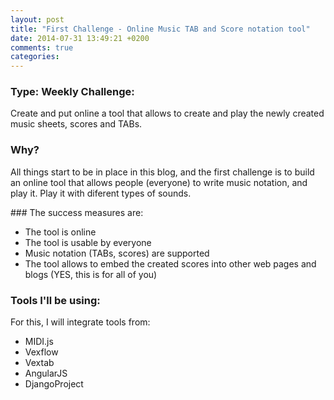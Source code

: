 ```yaml
---
layout: post
title: "First Challenge - Online Music TAB and Score notation tool"
date: 2014-07-31 13:49:21 +0200
comments: true
categories: 
---
```


### Type: Weekly Challenge:

Create and put online a tool that allows to create and play the newly created music sheets, scores and TABs.

### Why?

All things start to be in place in this blog, and the first challenge is to build an online tool that allows people (everyone) to write music notation, and play it. Play it with diferent types of sounds.

### The success measures are:

 * The tool is online
 * The tool is usable by everyone
 * Music notation (TABs, scores) are supported
 * The tool allows to embed the created scores into other web pages and blogs (YES, this is for all of you)
 
 
### Tools I'll be using:

For this, I will integrate tools from:
    
 * MIDI.js
 * Vexflow
 * Vextab
 * AngularJS
 * DjangoProject
